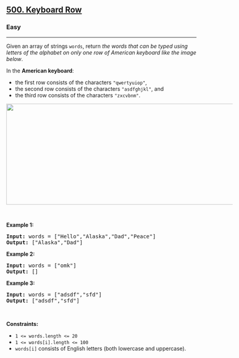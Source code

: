<h2><a href="https://leetcode.com/problems/keyboard-row/">500. Keyboard Row</a></h2><h3>Easy</h3><hr><div><p>Given an array of strings <code>words</code>, return <em>the words that can be typed using letters of the alphabet on only one row of American keyboard like the image below</em>.</p>

<p>In the <strong>American keyboard</strong>:</p>

<ul>
	<li>the first row consists of the characters <code>"qwertyuiop"</code>,</li>
	<li>the second row consists of the characters <code>"asdfghjkl"</code>, and</li>
	<li>the third row consists of the characters <code>"zxcvbnm"</code>.</li>
</ul>
<img alt="" src="https://assets.leetcode.com/uploads/2018/10/12/keyboard.png" style="width: 800px; max-width: 600px; height: 267px;">
<p>&nbsp;</p>
<p><strong>Example 1:</strong></p>

<pre style="position: relative;"><strong>Input:</strong> words = ["Hello","Alaska","Dad","Peace"]
<strong>Output:</strong> ["Alaska","Dad"]
<div class="open_grepper_editor" title="Edit &amp; Save To Grepper"></div></pre>

<p><strong>Example 2:</strong></p>

<pre style="position: relative;"><strong>Input:</strong> words = ["omk"]
<strong>Output:</strong> []
<div class="open_grepper_editor" title="Edit &amp; Save To Grepper"></div></pre>

<p><strong>Example 3:</strong></p>

<pre style="position: relative;"><strong>Input:</strong> words = ["adsdf","sfd"]
<strong>Output:</strong> ["adsdf","sfd"]
<div class="open_grepper_editor" title="Edit &amp; Save To Grepper"></div></pre>

<p>&nbsp;</p>
<p><strong>Constraints:</strong></p>

<ul>
	<li><code>1 &lt;= words.length &lt;= 20</code></li>
	<li><code>1 &lt;= words[i].length &lt;= 100</code></li>
	<li><code>words[i]</code> consists of English letters (both lowercase and uppercase).&nbsp;</li>
</ul>
</div>